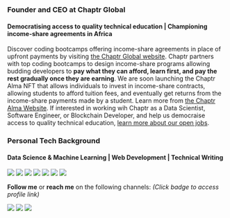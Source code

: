 ### Founder and CEO at Chaptr Global
#### Democratising access to quality technical education | Championing income-share agreements in Africa

Discover coding bootcamps offering income-share agreements in place of upfront payments by visiting [the Chaptr Global website](https://chaptrglobal.com). Chaptr partners with top coding bootcamps to design income-share programs allowing budding developers to **pay what they can afford, learn first, and pay the rest gradually once they are earning**. We are soon launching the Chaptr Alma NFT that allows individuals to invest in income-share contracts, allowing students to afford tuition fees, and eventually get returns from the income-share payments made by a student. Learn more from [the Chaptr Alma Website](https://alma.chaptrglobal.com). If interested in working wih Chaptr as a Data Scientist, Software Engineer, or Blockchain Developer, and help us democraise access to quality technical education, [learn more about our open jobs](https://chaptrglobal.com/careers).

### Personal Tech Background
#### Data Science & Machine Learning | Web Development | Technical Writing
<img src="https://img.shields.io/badge/python%20-%2314354C.svg?&style=for-the-badge&logo=python&logoColor=white"/> <img src="https://img.shields.io/badge/html5%20-%23E34F26.svg?&style=for-the-badge&logo=html5&logoColor=white"/> <img src="https://img.shields.io/badge/css3%20-%231572B6.svg?&style=for-the-badge&logo=css3&logoColor=white"/>
<img src="https://img.shields.io/badge/TensorFlow%20-%23FF6F00.svg?&style=for-the-badge&logo=TensorFlow&logoColor=white" /> <img src="https://img.shields.io/badge/Keras%20-%23D00000.svg?&style=for-the-badge&logo=Keras&logoColor=white"/> <img src="https://img.shields.io/badge/django%20-%23092E20.svg?&style=for-the-badge&logo=django&logoColor=white"/> <img src="https://img.shields.io/badge/flask%20-%23000.svg?&style=for-the-badge&logo=flask&logoColor=white"/>

**Follow me** or **reach me** on the following channels: *(Click badge to access profile link)*

[<img src="https://img.shields.io/badge/@cyrilmichino%20-%231DA1F2.svg?&style=for-the-badge&logo=Twitter&logoColor=white"/>](https://twitter.com/@cyrilmichino) [<img src="https://img.shields.io/badge/cyrilmichino%20-0077B5?style=for-the-badge&logo=linkedin&logoColor=white">](https://linkedin.com/in/cyrilmichino) [<img src="https://img.shields.io/badge/cyrilmichino@gmail.com%20-D14836?style=for-the-badge&logo=gmail&logoColor=white">](mailto:cyrilmichino@gmail.com)
